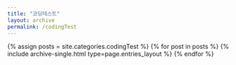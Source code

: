 ```yaml
---
title: "코딩테스트"
layout: archive
permalink: /codingTest
---
```



{% assign posts = site.categories.codingTest %}
{% for post in posts %} {% include archive-single.html type=page.entries_layout %} {% endfor %}
